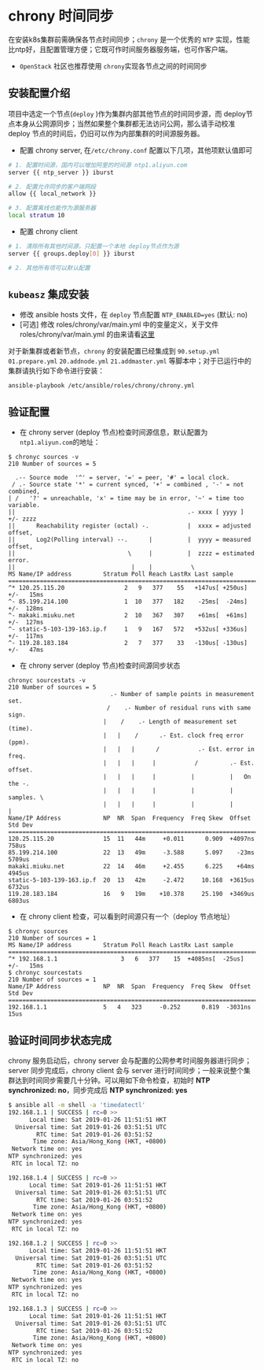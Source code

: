 # chrony 时间同步

在安装k8s集群前需确保各节点时间同步；`chrony` 是一个优秀的 `NTP` 实现，性能比ntp好，且配置管理方便；它既可作时间服务器服务端，也可作客户端。

- `OpenStack` 社区也推荐使用 `chrony`实现各节点之间的时间同步

## 安装配置介绍

项目中选定一个节点(`deploy` )作为集群内部其他节点的时间同步源，而 deploy节点本身从公网源同步；当然如果整个集群都无法访问公网，那么请手动校准deploy 节点的时间后，仍旧可以作为内部集群的时间源服务器。

- 配置 chrony server, 在`/etc/chrony.conf` 配置以下几项，其他项默认值即可

``` bash
# 1. 配置时间源，国内可以增加阿里的时间源 ntp1.aliyun.com
server {{ ntp_server }} iburst

# 2. 配置允许同步的客户端网段
allow {{ local_network }}

# 3. 配置离线也能作为源服务器
local stratum 10
```

- 配置 chrony client

``` bash
# 1. 清除所有其他时间源，只配置一个本地 deploy节点作为源
server {{ groups.deploy[0] }} iburst

# 2. 其他所有项可以默认配置
```

## `kubeasz` 集成安装

- 修改 ansible hosts 文件，在 `deploy` 节点配置 `NTP_ENABLED=yes` (默认: no)
- [可选] 修改 roles/chrony/var/main.yml 中的变量定义，关于文件 roles/chrony/var/main.yml 的由来请看[这里](../setup/config_guide.md)

对于新集群或者新节点，`chrony` 的安装配置已经集成到 `90.setup.yml` `01.prepare.yml` `20.addnode.yml` `21.addmaster.yml` 等脚本中；对于已运行中的集群请执行如下命令进行安装：

`ansible-playbook /etc/ansible/roles/chrony/chrony.yml `

## 验证配置

- 在 chrony server (deploy 节点)检查时间源信息，默认配置为`ntp1.aliyun.com`的地址：

```
$ chronyc sources -v
210 Number of sources = 5

  .-- Source mode  '^' = server, '=' = peer, '#' = local clock.
 / .- Source state '*' = current synced, '+' = combined , '-' = not combined,
| /   '?' = unreachable, 'x' = time may be in error, '~' = time too variable.
||                                                 .- xxxx [ yyyy ] +/- zzzz
||      Reachability register (octal) -.           |  xxxx = adjusted offset,
||      Log2(Polling interval) --.      |          |  yyyy = measured offset,
||                                \     |          |  zzzz = estimated error.
||                                 |    |           \
MS Name/IP address         Stratum Poll Reach LastRx Last sample
===============================================================================
^* 120.25.115.20                 2   9   377    55   +147us[ +250us] +/-   15ms
^- 85.199.214.100                1  10   377   182    -25ms[  -24ms] +/-  128ms
^- makaki.miuku.net              2  10   367   307    +61ms[  +61ms] +/-  127ms
^- static-5-103-139-163.ip.f     1   9   167   572   +532us[ +336us] +/-  117ms
^- 119.28.183.184                2   7   377    33   -130us[ -130us] +/-   47ms
```

- 在 chrony server (deploy 节点)检查时间源同步状态

```
chronyc sourcestats -v
210 Number of sources = 5
                             .- Number of sample points in measurement set.
                            /    .- Number of residual runs with same sign.
                           |    /    .- Length of measurement set (time).
                           |   |    /      .- Est. clock freq error (ppm).
                           |   |   |      /           .- Est. error in freq.
                           |   |   |     |           /         .- Est. offset.
                           |   |   |     |          |          |   On the -.
                           |   |   |     |          |          |   samples. \
                           |   |   |     |          |          |             |
Name/IP Address            NP  NR  Span  Frequency  Freq Skew  Offset  Std Dev
==============================================================================
120.25.115.20              15  11   44m     +0.011      0.909  +4097ns   758us
85.199.214.100             22  13   49m     -3.588      5.097    -23ms  5709us
makaki.miuku.net           22  14   46m     +2.455      6.225    +64ms  4945us
static-5-103-139-163.ip.f  20  13   42m     -2.472     10.168  +3615us  6732us
119.28.183.184             16   9   19m    +10.378     25.190  +3469us  6803us
```

- 在 chrony client 检查，可以看到时间源只有一个（deploy 节点地址）

```
$ chronyc sources
210 Number of sources = 1
MS Name/IP address         Stratum Poll Reach LastRx Last sample
===============================================================================
^* 192.168.1.1                  3   6   377    15  +4085ns[  -25us] +/-   15ms
$ chronyc sourcestats
210 Number of sources = 1
Name/IP Address            NP  NR  Span  Frequency  Freq Skew  Offset  Std Dev
==============================================================================
192.168.1.1                5   4   323     -0.252      0.819  -3031ns    15us
```

## 验证时间同步状态完成

chrony 服务启动后，chrony server 会与配置的公网参考时间服务器进行同步；server 同步完成后，chrony client 会与 server 进行时间同步；一般来说整个集群达到时间同步需要几十分钟。可以用如下命令检查，初始时 **NTP synchronized: no**，同步完成后 **NTP synchronized: yes**

``` bash
$ ansible all -m shell -a 'timedatectl'
192.168.1.1 | SUCCESS | rc=0 >>
      Local time: Sat 2019-01-26 11:51:51 HKT
  Universal time: Sat 2019-01-26 03:51:51 UTC
        RTC time: Sat 2019-01-26 03:51:52
       Time zone: Asia/Hong_Kong (HKT, +0800)
 Network time on: yes
NTP synchronized: yes
 RTC in local TZ: no

192.168.1.4 | SUCCESS | rc=0 >>
      Local time: Sat 2019-01-26 11:51:51 HKT
  Universal time: Sat 2019-01-26 03:51:51 UTC
        RTC time: Sat 2019-01-26 03:51:52
       Time zone: Asia/Hong_Kong (HKT, +0800)
 Network time on: yes
NTP synchronized: yes
 RTC in local TZ: no

192.168.1.2 | SUCCESS | rc=0 >>
      Local time: Sat 2019-01-26 11:51:51 HKT
  Universal time: Sat 2019-01-26 03:51:51 UTC
        RTC time: Sat 2019-01-26 03:51:52
       Time zone: Asia/Hong_Kong (HKT, +0800)
 Network time on: yes
NTP synchronized: yes
 RTC in local TZ: no

192.168.1.3 | SUCCESS | rc=0 >>
      Local time: Sat 2019-01-26 11:51:51 HKT
  Universal time: Sat 2019-01-26 03:51:51 UTC
        RTC time: Sat 2019-01-26 03:51:52
       Time zone: Asia/Hong_Kong (HKT, +0800)
 Network time on: yes
NTP synchronized: yes
 RTC in local TZ: no
```
